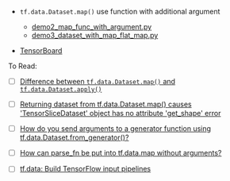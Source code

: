 * `tf.data.Dataset.map()` use function with additional argument
    * [demo2_map_func_with_argument.py](./data/codes/demo2_map_func_with_argument.py)
    * [demo3_dataset_with_map_flat_map.py](./data/codes/demo3_dataset_with_map_flat_map.py)
    
* [TensorBoard](TensorBoard/)

To Read:
- [ ] [Difference between `tf.data.Dataset.map()` and `tf.data.Dataset.apply()`](https://stackoverflow.com/questions/47091726/difference-between-tf-data-dataset-map-and-tf-data-dataset-apply)
- [ ] [Returning dataset from tf.data.Dataset.map() causes 'TensorSliceDataset' object has no attribute 'get_shape' error](https://stackoverflow.com/questions/50809257/returning-dataset-from-tf-data-dataset-map-causes-tensorslicedataset-object)
- [ ] [How do you send arguments to a generator function using tf.data.Dataset.from_generator()?](https://stackoverflow.com/questions/52443273/how-do-you-send-arguments-to-a-generator-function-using-tf-data-dataset-from-gen)
- [ ] [How can parse_fn be put into tf.data.map without arguments? ](https://github.com/tensorflow/tensorflow/issues/23322)
- [ ] [tf.data: Build TensorFlow input pipelines](https://s0www0tensorflow0org.icopy.site/guide/data)


